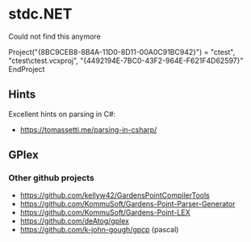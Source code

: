﻿

# stdc.NET

Could not find this anymore

Project("{8BC9CEB8-8B4A-11D0-8D11-00A0C91BC942}") = "ctest", "ctest\ctest.vcxproj", "{4492194E-7BC0-43F2-964E-F621F4D62597}"
EndProject

## Hints

Excellent hints on parsing in C#:

* https://tomassetti.me/parsing-in-csharp/

## GPlex

### Other github projects

* https://github.com/kellyw42/GardensPointCompilerTools
* https://github.com/KommuSoft/Gardens-Point-Parser-Generator
* https://github.com/KommuSoft/Gardens-Point-LEX
* https://github.com/deAtog/gplex
* https://github.com/k-john-gough/gpcp (pascal)

